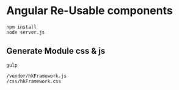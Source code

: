 # Angular Re-Usable components

```
npm install
node server.js
```

## Generate Module css & js

```
gulp

/vendor/hkFramework.js
/css/hkFramework.css
```
